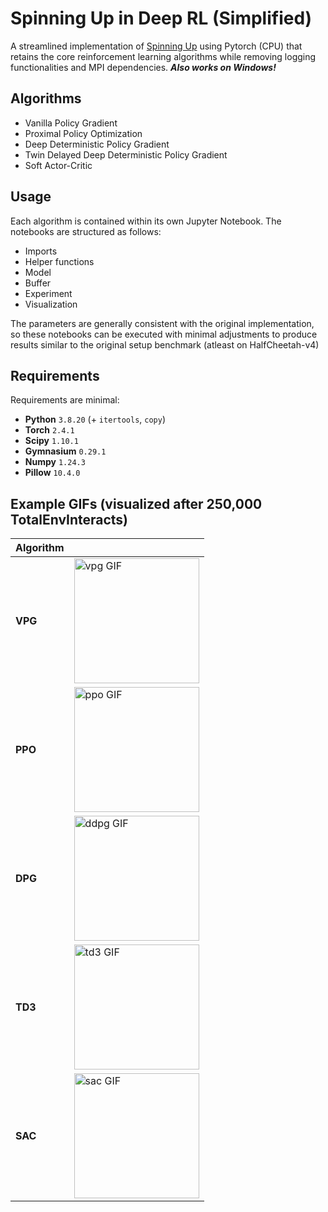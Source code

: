 # Spinning Up in Deep RL (Simplified)
A streamlined implementation of [Spinning Up](https://spinningup.openai.com/en/latest/) using Pytorch (CPU) that retains the core reinforcement learning algorithms while removing logging functionalities and MPI dependencies. ***Also works on Windows!***

## Algorithms
- Vanilla Policy Gradient
- Proximal Policy Optimization
- Deep Deterministic Policy Gradient
- Twin Delayed Deep Deterministic Policy Gradient
- Soft Actor-Critic

## Usage
Each algorithm is contained within its own Jupyter Notebook. The notebooks are structured as follows:
- Imports
- Helper functions
- Model
- Buffer
- Experiment
- Visualization

The parameters are generally consistent with the original implementation, so these notebooks can be executed with minimal adjustments to produce results similar to the original setup benchmark (atleast on HalfCheetah-v4)

## Requirements
Requirements are minimal: 

- **Python** `3.8.20` (+ `itertools`, `copy`)
- **Torch** `2.4.1`
- **Scipy** `1.10.1`
- **Gymnasium** `0.29.1`
- **Numpy** `1.24.3`
- **Pillow** `10.4.0`

## Example GIFs (visualized after 250,000 TotalEnvInteracts)
| Algorithm |  |
|-----------|-----|
| **VPG**   | <img src="gifs/vpg.gif" alt="vpg GIF" width="200"/> |
| **PPO**   | <img src="gifs/ppo.gif" alt="ppo GIF" width="200"/> |
| **DPG**   | <img src="gifs/ddpg.gif" alt="ddpg GIF" width="200"/> |
| **TD3**   | <img src="gifs/td3.gif" alt="td3 GIF" width="200"/> |
| **SAC**   | <img src="gifs/sac.gif" alt="sac GIF" width="200"/> |
